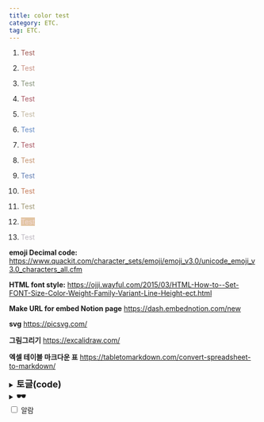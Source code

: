 ```yaml
---
title: color test
category: ETC.
tag: ETC.
---
```


1. <span style="color:#A05A54">Test</span>

2. <span style="color:#C99385">Test</span>

3. <span style="color:#86937A">Test</span> 

4. <span style="color:#A95762">Test</span> 

5. <span style="color:#C2B7A1">Test</span> 

6. <span style="color:#648BC6">Test</span>

7. <span style="color:#A95762">Test</span> 

8. <span style="color:#C59470">Test</span> 

9. <span style="color:#617EB4">Test</span>

10. <span style="color:#C57B59">Test</span>

11. <span style="color:#9F9875">Test</span> 

12. <span style="background-color:#E2C5A3; color:#F2D8D3">Test</span>

13. <span style="color:#BDB8C1">Test</span> 



**emoji Decimal code:**
<https://www.quackit.com/character_sets/emoji/emoji_v3.0/unicode_emoji_v3.0_characters_all.cfm>

**HTML font style:**
<https://ojji.wayful.com/2015/03/HTML-How-to--Set-FONT-Size-Color-Weight-Family-Variant-Line-Height-ect.html>

**Make URL for embed Notion page**
<https://dash.embednotion.com/new>

**svg**
<https://picsvg.com/>

**그림그리기**
<https://excalidraw.com/>

**엑셀 테이블 마크다운 표**
<https://tabletomarkdown.com/convert-spreadsheet-to-markdown/>


<details>
<summary><b><font size=4>토글(code)</font></b></summary>
<div markdown="1">
<code>
  안녕하세요. 그냥 학생입니다. 
  공부한 것을 기록하기 위한 블로그입니다. 
  운이 좋아 공부를 계속하고 있습니다. 
  수정해야 할 내용이 있다면 <a href="mailto:info@example.com?subject=subject&cc=cc@example.com">yein4452@yonsei.ac.kr </a>로 메일 부탁드립니다.
</code>
</div>
</details>

<details>
<summary><b><font size=4>&#128374;</font></b></summary>
자기 객관화를 잘 하는 사람입니다. 꾸준히 타인과 비교하고 채찍질하되 낙담하지 않고 스스로를 발전시키는 데에 큰 재능이 있습니다. 다른 사람들보다 시작은 늦었지만 이와 같은 재능을 활용하여 단기간에 현실적으로 도달할 수 있는 최대의 결과를 만들어내는 것에 성취감을 느낍니다.
<br>
    현 소속 기업에서 자연어처리 관련 개발을 담당하고 있으며, 담당 업무에 대한 흥미와 만족도가 높습니다. 제가 느끼는 업무에 대한 흥미와 만족도는 개발물 품질에 따른 성취감과 비례합니다. 따라서 업무에 대한 흥미 유지를 위해 개발자로서의 역량을 발전시키고자 꾸준히 새로운 기술을 익히고 있습니다. <br>
<br>
    현 소속 기업에서의 업무가 만족스러움에도 넥슨에 지원한 이유는 성취감 때문입니다. 업무의 연장선이자 저의 취미는 제가 개발한 모델을 api로 올려 사용해 보는 것입니다. 저의 개발물이 반환하는 결과를 시각적으로 확인하고 그 결과가 흡족스러울 때 성취감을 느낍니다. 이러한 성취감을 가장 크게 느낄 수 있는 곳이 게임 산업이라고 생각합니다. 넥슨에서 필요로 하는 능력이 제가 지닌 능력과 유사하고, 제가 기여한 개발물을 통해 느낄 성취감을 가장 극대화 해 줄 수 있는 기업이 넥슨이라 생각되어 지원하게 되었습니다. <br>
<br>
    자연어처리에 대한 관심은 언어학에 대한 학문적 궁금증에서 시작되었습니다. 학사 수학 기간 중 교환 학생으로 독일에 머문 1년간 다국적 교류를 통해 소통에 대한 시야가 확장되어 소통의 매개체인 언어를 공부하고자 대학원에 진학하였습니다. 대학원 진학 이후 언어학 하위 분야들에 대한 학문적 궁금증을 해소하고자 타 언어학과 강의들을 따로 수강하였습니다. 이는 언어학적 시각을 넓히는 데에 큰 도움이 되었습니다. 자연어처리는 대학원 지도 교수님의 가르침을 받으며 처음 접하게 되었습니다. 처음 접한 자연어처리는 생소하고 어려웠지만 매우 매력적으로 느껴졌습니다. 이러한 이유로 지도 교수님께 자연어처리를 보다 깊이 공부하고 싶다는 의견을 전하였고, 자연어처리 기술을 활용한 독어학 연구를 진행 중이신 성균관 대학교 홍 교수님을 소개 받아 언어학 전공자로서 알아야 할 기초적인 자연어처리 이론과 기술을 배웠습니다. 그러나 문과생에게 인공지능은 여전히 먼 존재였기 때문에 인공지능에 대해 보다 깊이 있게 공부하기 위해 다양한 교육에 참여하였습니다.<br>
<br>
    처음 참여한 교육은 양재R&D혁신허브 AI스쿨과 KAIST가 공동으로 주최한 ‘인공지능 실무자 양성과정’입니다. 해당 교육을 이수하며 인공지능 모델에 대한 기초 이론, 교육 당시 많이 사용되고 있던 모델 종류 그리고 모델을 만드는 방법 등을 습득하였습니다. 두 번째로 참여한 교육은 고려대학교 전학 언어학과에서 주최한 ‘2020 전산언어학 겨울학교: 딥러닝’입니다. 해당 교육에서는 자연어처리에 대한 지식을 보다 구체적으로 쌓을 수 있었습니다.<br>
    <br>
    이후 2020 전산언어학 겨울학교를 주관하신 교수님의 전산 언어학 강의를 두 학기간 수강 및 청강하며 언어학과 인공지능을 융합하여 사고하는 방법과 언어학과 인공지능 지식을 기반으로 특수 도메인에 접근하는 방법에 대해 배웠습니다. 특히 ‘자연어처리 특수과제’ 강의에서 알게 된 Biomedical NLP에 흥미를 두고 있던 당시, 인공지능 기반 헬스케어 플랫폼 회사인 ㈜아크릴을 알게 되어 해당 기업에 인공지능 개발자로 입사하였습니다. 입사 후 처음 만든 모델은 우울증 판별에 사용된 감성 분류 모델입니다. 연세대학교 국어국문학과 강의에서 배운 한국어 감성 분석 및 감정 표현 분류 지식을 기반으로 32종의 한국어 감성 분류 모델을 만들었습니다. 해당 모델은 현재 우울증 판별 사업, 아동 돌보미 봇 사업, 역사 인물 복원 사업 등 다양한 사업에 활용되고 있습니다.<br>
<br>
    언어학을 공부한 이력은 자연어처리 모델 개발 및 데이터 처리에 꾸준히 긍정적인 영향을 주고 있습니다. 언어학 지식과 인공지능 기술이 융합된 저의 능력을 게임 개발에 기여하여 몰입도 높은 입체적인 게임 개발에 도움이 되고 싶습니다.  여전히 제 기술적 능력은 투박한 돌덩이와 같지만 유연하게 다듬어질 수 있는 사람이라고 스스로 믿고 있습니다. 입사 이후 더 발전할 저의 가치를 눈여겨봐 주시길 부탁드립니다. 감사합니다.<br>
</details>

<label>
  <input role="switch" type="checkbox" />
  <span>알람</span>
</label>
